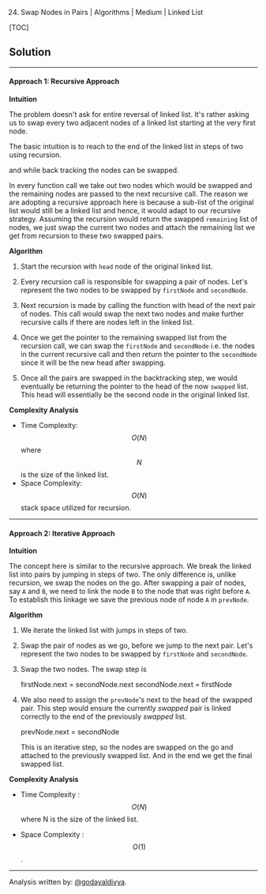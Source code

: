24. Swap Nodes in Pairs | Algorithms | Medium | Linked List

[TOC]

## Solution
---

#### Approach 1: Recursive Approach

**Intuition**

The problem doesn't ask for entire reversal of linked list. It's rather asking us to swap every two adjacent nodes of a linked list starting at the very first node.





The basic intuition is to reach to the end of the linked list in steps of two using recursion.





and while back tracking the nodes can be swapped.





In every function call we take out two nodes which would be swapped and the remaining nodes are passed to the next recursive call. The reason we are adopting a recursive approach here is because a sub-list of the original list would still be a linked list and hence, it would adapt to our recursive strategy. Assuming the recursion would return the swapped `remaining` list of nodes, we just swap the current two nodes and attach the remaining list we get from recursion to these two swapped pairs.





**Algorithm**

1. Start the recursion with `head` node of the original linked list.

2. Every recursion call is responsible for swapping a pair of nodes. Let's represent the two nodes to be swapped by `firstNode` and `secondNode`.

3. Next recursion is made by calling the function with head of the next pair of nodes. This call would swap the next two nodes and make further recursive calls if there are nodes left in the linked list.

4. Once we get the pointer to the remaining swapped list from the recursion call, we can swap the `firstNode` and `secondNode` i.e. the nodes in the current recursive call and then return the pointer to the `secondNode` since it will be the new head after swapping.

    
    
    

5. Once all the pairs are swapped in the backtracking step, we would eventually be returning the pointer to the head of the now `swapped` list. This head will essentially be the second node in the original linked list.




**Complexity Analysis**

* Time Complexity: $$O(N)$$ where $$N$$ is the size of the linked list.
* Space Complexity: $$O(N)$$ stack space utilized for recursion.



---

#### Approach 2: Iterative Approach

**Intuition**

The concept here is similar to the recursive approach. We break the linked list into pairs by jumping in steps of two. The only difference is, unlike recursion, we swap the nodes on the go. After swapping a pair of nodes, say `A` and `B`, we need to link the node `B` to the node that was right before `A`. To establish this linkage we save the previous node of node `A` in `prevNode`.





**Algorithm**

1. We iterate the linked list with jumps in steps of two.

2. Swap the pair of nodes as we go, before we jump to the next pair. Let's represent the two nodes to be swapped by `firstNode` and `secondNode`.

    
    
    

3. Swap the two nodes. The swap step is

    
      firstNode.next = secondNode.next
      secondNode.next = firstNode
    

    
    
    

4. We also need to assign the `prevNode`'s next to the head of the swapped pair. This step would ensure the currently *swapped* pair is linked correctly to the end of the previously *swapped* list.

    
      prevNode.next = secondNode
    

    
    
    

    This is an iterative step, so the nodes are swapped on the go and attached to the previously swapped list. And in the end we get the final swapped list.



**Complexity Analysis**

* Time Complexity : $$O(N)$$ where N is the size of the linked list.

* Space Complexity : $$O(1)$$.


---
Analysis written by: [@godayaldivya](https://leetcode.com/godayaldivya/).
